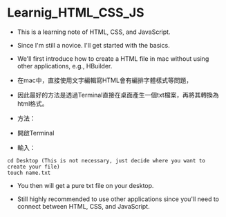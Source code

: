 # Learnig_HTML_CSS_JS
* This is a learning note of HTML, CSS, and JavaScript. 
* Since I'm still a novice. I'll get started with the basics.
* We'll first introduce how to create a HTML file in mac without using other applications, e.g., HBuilder.
* 在mac中，直接使用文字編輯寫HTML會有編排字體樣式等問題，
* 因此最好的方法是透過Terminal直接在桌面產生一個txt檔案，再將其轉換為html格式。

* 方法：
* 開啟Terminal
* 輸入：
```
cd Desktop (This is not necessary, just decide where you want to create your file)
touch name.txt
```
* You then will get a pure txt file on your desktop.

* Still highly recommended to use other applications since you'll need to connect between HTML, CSS, and JavaScript.
